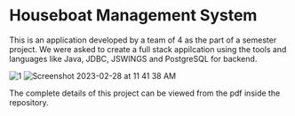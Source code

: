 # Houseboat Management System

This is an application developed by a team of 4 as the part of a semester project.
We were asked to create a full stack appilcation using the tools and languages like Java, JDBC, JSWINGS and PostgreSQL for backend.

![1](https://user-images.githubusercontent.com/84635960/221771121-2a69ebd1-c031-4ceb-a1c7-a14cc01e837f.png)
![Screenshot 2023-02-28 at 11 41 38 AM](https://user-images.githubusercontent.com/84635960/221771155-038b2121-1e7f-4bbe-9f3e-0c159c8b2e5b.png)


The complete details of this project can be viewed from the pdf inside the repository.
